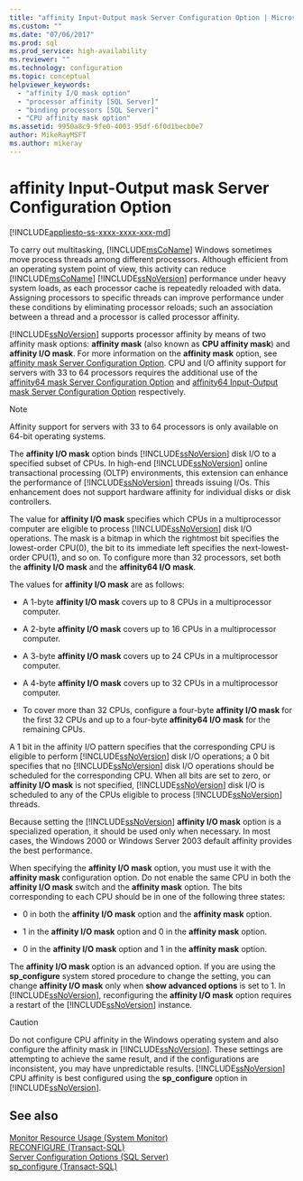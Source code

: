 ```yaml
---
title: "affinity Input-Output mask Server Configuration Option | Microsoft Docs"
ms.custom: ""
ms.date: "07/06/2017"
ms.prod: sql
ms.prod_service: high-availability
ms.reviewer: ""
ms.technology: configuration
ms.topic: conceptual
helpviewer_keywords: 
  - "affinity I/O mask option"
  - "processor affinity [SQL Server]"
  - "binding processors [SQL Server]"
  - "CPU affinity mask option"
ms.assetid: 9950a8c9-9fe0-4003-95df-6f0d1becb0e7
author: MikeRayMSFT
ms.author: mikeray
---
```

# affinity Input-Output mask Server Configuration Option
[!INCLUDE[appliesto-ss-xxxx-xxxx-xxx-md](../../includes/appliesto-ss-xxxx-xxxx-xxx-md.md)]

  To carry out multitasking, [!INCLUDE[msCoName](../../includes/msconame-md.md)] Windows sometimes move process threads among different processors. Although efficient from an operating system point of view, this activity can reduce [!INCLUDE[msCoName](../../includes/msconame-md.md)] [!INCLUDE[ssNoVersion](../../includes/ssnoversion-md.md)] performance under heavy system loads, as each processor cache is repeatedly reloaded with data. Assigning processors to specific threads can improve performance under these conditions by eliminating processor reloads; such an association between a thread and a processor is called processor affinity.  
  
 [!INCLUDE[ssNoVersion](../../includes/ssnoversion-md.md)] supports processor affinity by means of two affinity mask options: **affinity mask** (also known as **CPU affinity mask**) and **affinity I/O mask**. For more information on the **affinity mask** option, see [affinity mask Server Configuration Option](../../database-engine/configure-windows/affinity-mask-server-configuration-option.md). CPU and I/O affinity support for servers with 33 to 64 processors requires the additional use of the [affinity64 mask Server Configuration Option](../../database-engine/configure-windows/affinity64-mask-server-configuration-option.md) and [affinity64 Input-Output mask Server Configuration Option](../../database-engine/configure-windows/affinity64-input-output-mask-server-configuration-option.md) respectively.  
  
> [!NOTE]  
>  Affinity support for servers with 33 to 64 processors is only available on 64-bit operating systems.  
  
 The **affinity I/O mask** option binds [!INCLUDE[ssNoVersion](../../includes/ssnoversion-md.md)] disk I/O to a specified subset of CPUs. In high-end [!INCLUDE[ssNoVersion](../../includes/ssnoversion-md.md)] online transactional processing (OLTP) environments, this extension can enhance the performance of [!INCLUDE[ssNoVersion](../../includes/ssnoversion-md.md)] threads issuing I/Os. This enhancement does not support hardware affinity for individual disks or disk controllers.  
  
 The value for **affinity I/O mask** specifies which CPUs in a multiprocessor computer are eligible to process [!INCLUDE[ssNoVersion](../../includes/ssnoversion-md.md)] disk I/O operations. The mask is a bitmap in which the rightmost bit specifies the lowest-order CPU(0), the bit to its immediate left specifies the next-lowest-order CPU(1), and so on. To configure more than 32 processors, set both the **affinity I/O mask** and the **affinity64 I/O mask**.  
  
 The values for **affinity I/O mask** are as follows:  
  
-   A 1-byte **affinity I/O mask** covers up to 8 CPUs in a multiprocessor computer.  
  
-   A 2-byte **affinity I/O mask** covers up to 16 CPUs in a multiprocessor computer.  
  
-   A 3-byte **affinity I/O mask** covers up to 24 CPUs in a multiprocessor computer.  
  
-   A 4-byte **affinity I/O mask** covers up to 32 CPUs in a multiprocessor computer.  
  
-   To cover more than 32 CPUs, configure a four-byte **affinity I/O mask** for the first 32 CPUs and up to a four-byte **affinity64 I/O mask** for the remaining CPUs.  
  
 A 1 bit in the affinity I/O pattern specifies that the corresponding CPU is eligible to perform [!INCLUDE[ssNoVersion](../../includes/ssnoversion-md.md)] disk I/O operations; a 0 bit specifies that no [!INCLUDE[ssNoVersion](../../includes/ssnoversion-md.md)] disk I/O operations should be scheduled for the corresponding CPU. When all bits are set to zero, or **affinity I/O mask** is not specified, [!INCLUDE[ssNoVersion](../../includes/ssnoversion-md.md)] disk I/O is scheduled to any of the CPUs eligible to process [!INCLUDE[ssNoVersion](../../includes/ssnoversion-md.md)] threads.  
  
 Because setting the [!INCLUDE[ssNoVersion](../../includes/ssnoversion-md.md)] **affinity I/O mask** option is a specialized operation, it should be used only when necessary. In most cases, the Windows 2000 or Windows Server 2003 default affinity provides the best performance.  
  
 When specifying the **affinity I/O mask** option, you must use it with the **affinity mask** configuration option. Do not enable the same CPU in both the **affinity I/O mask** switch and the **affinity mask** option. The bits corresponding to each CPU should be in one of the following three states:  
  
-   0 in both the **affinity I/O mask** option and the **affinity mask** option.  
  
-   1 in the **affinity I/O mask** option and 0 in the **affinity mask** option.  
  
-   0 in the **affinity I/O mask** option and 1 in the **affinity mask** option.  
  
 The **affinity I/O mask** option is an advanced option. If you are using the **sp_configure** system stored procedure to change the setting, you can change **affinity I/O mask** only when **show advanced options** is set to 1. In [!INCLUDE[ssNoVersion](../../includes/ssnoversion-md.md)], reconfiguring the **affinity I/O mask** option requires a restart of the [!INCLUDE[ssNoVersion](../../includes/ssnoversion-md.md)] instance.  
  
> [!CAUTION]  
>  Do not configure CPU affinity in the Windows operating system and also configure the affinity mask in [!INCLUDE[ssNoVersion](../../includes/ssnoversion-md.md)]. These settings are attempting to achieve the same result, and if the configurations are inconsistent, you may have unpredictable results. [!INCLUDE[ssNoVersion](../../includes/ssnoversion-md.md)] CPU affinity is best configured using the **sp_configure** option in [!INCLUDE[ssNoVersion](../../includes/ssnoversion-md.md)].  
  
## See also  
 [Monitor Resource Usage &#40;System Monitor&#41;](../../relational-databases/performance-monitor/monitor-resource-usage-system-monitor.md)   
 [RECONFIGURE &#40;Transact-SQL&#41;](../../t-sql/language-elements/reconfigure-transact-sql.md)   
 [Server Configuration Options &#40;SQL Server&#41;](../../database-engine/configure-windows/server-configuration-options-sql-server.md)   
 [sp_configure &#40;Transact-SQL&#41;](../../relational-databases/system-stored-procedures/sp-configure-transact-sql.md)  
  
  
